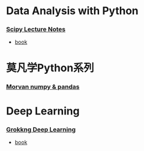 # Data Analysis with Python

### [Scipy Lecture Notes](https://github.com/keer2345/DataAnalysisWithPython/tree/master/ScipyLectureNotes)
- [book](http://www.scipy-lectures.org/)

# 莫凡学Python系列
### [Morvan numpy & pandas](https://github.com/keer2345/DataAnalysisWithPython/tree/master/morvan-numpy-and-pandas)

# Deep Learning
### [Grokkng Deep Learning](https://github.com/keer2345/DataAnalysisWithPython/tree/master/grokking-deep-learning)
- [book](https://livebook.manning.com/#!/book/grokking-deep-learning/welcome/v-12/)
